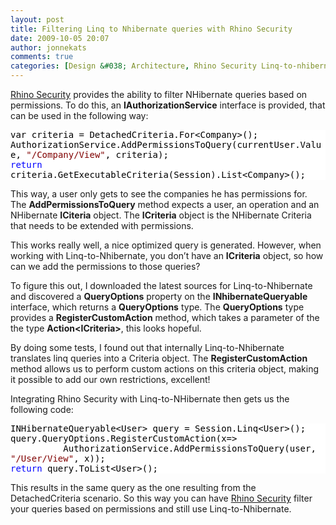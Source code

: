 ```yaml
---
layout: post
title: Filtering Linq to Nhibernate queries with Rhino Security
date: 2009-10-05 20:07
author: jonnekats
comments: true
categories: [Design &#038; Architecture, Rhino Security Linq-to-nhibernate]
---
```

<p><a href="http://go2.wordpress.com/?id=725X1342&amp;site=jonnekats.wordpress.com&amp;url=http%3A%2F%2Fayende.com%2FBlog%2Farchive%2F2008%2F01%2F22%2FRhino-Security-Overview-Part-I.aspx" target="_blank">Rhino Security</a> provides the ability to filter NHibernate queries based on permissions. To do this, an <strong>IAuthorizationService</strong> interface is provided, that can be used in the following way:</p>  <p>   <div style="display:inline;float:none;margin:0;padding:0;" id="scid:57F11A72-B0E5-49c7-9094-E3A15BD5B5E6:08911ac0-4fe2-42b8-af19-6c8331da5815" class="wlWriterEditableSmartContent"><pre style="background-color:#FFFFFF;white-space:pre-wrap;overflow:auto;"><span style="color:#000000;">var criteria </span><span style="color:#000000;">=</span><span style="color:#000000;"> DetachedCriteria.For</span><span style="color:#000000;">&lt;</span><span style="color:#000000;">Company</span><span style="color:#000000;">&gt;</span><span style="color:#000000;">();
AuthorizationService.AddPermissionsToQuery(currentUser.Value, </span><span style="color:#800000;">"</span><span style="color:#800000;">/Company/View</span><span style="color:#800000;">"</span><span style="color:#000000;">, criteria);
</span><span style="color:#0000FF;">return</span><span style="color:#000000;"> criteria.GetExecutableCriteria(Session).List</span><span style="color:#000000;">&lt;</span><span style="color:#000000;">Company</span><span style="color:#000000;">&gt;</span><span style="color:#000000;">();</span></pre><!-- Code inserted with Steve Dunn's Windows Live Writer Code Formatter Plugin.  http://dunnhq.com --></div>
</p>

<p>This way, a user only gets to see the companies he has permissions for. The <strong>AddPermissionsToQuery</strong> method expects a user, an operation and an NHibernate <strong>ICiteria</strong> object. The <strong>ICriteria</strong> object is the NHibernate Criteria that needs to be extended with permissions. </p>

<p>This works really well, a nice optimized query is generated. However, when working with Linq-to-Nhibernate, you don’t have an <strong>ICriteria</strong> object, so how can we add the permissions to those queries? </p>

<p>To figure this out, I downloaded the latest sources for Linq-to-Nhibernate and discovered a <strong>QueryOptions</strong> property on the <strong>INhibernateQueryable</strong> interface, which returns a <strong>QueryOptions</strong> type. The <strong>QueryOptions</strong> type provides a <strong>RegisterCustomAction</strong> method, which takes a parameter of the the type <strong>Action&lt;ICriteria&gt;</strong>, this looks hopeful.</p>

<p>By doing some tests, I found out that internally Linq-to-Nhibernate translates linq queries into a Criteria object. The <strong>RegisterCustomAction</strong> method allows us to perform custom actions on this criteria object, making it possible to add our own restrictions, excellent! </p>

<p>Integrating Rhino Security with Linq-to-NHibernate then gets us the following code:</p>

<p></p>

<div style="display:inline;float:none;margin:0;padding:0;" id="scid:57F11A72-B0E5-49c7-9094-E3A15BD5B5E6:73e9e6f2-a7f6-4a57-ac75-353a823a5d78" class="wlWriterEditableSmartContent"><pre style="background-color:#FFFFFF;white-space:pre-wrap;overflow:auto;"><span style="color:#000000;">INHibernateQueryable</span><span style="color:#000000;">&lt;</span><span style="color:#000000;">User</span><span style="color:#000000;">&gt;</span><span style="color:#000000;"> query </span><span style="color:#000000;">=</span><span style="color:#000000;"> Session.Linq</span><span style="color:#000000;">&lt;</span><span style="color:#000000;">User</span><span style="color:#000000;">&gt;</span><span style="color:#000000;">();
query.QueryOptions.RegisterCustomAction(x</span><span style="color:#000000;">=&gt;</span><span style="color:#000000;">
          AuthorizationService.AddPermissionsToQuery(user, </span><span style="color:#800000;">"</span><span style="color:#800000;">/User/View</span><span style="color:#800000;">"</span><span style="color:#000000;">, x));
</span><span style="color:#0000FF;">return</span><span style="color:#000000;"> query.ToList</span><span style="color:#000000;">&lt;</span><span style="color:#000000;">User</span><span style="color:#000000;">&gt;</span><span style="color:#000000;">();</span></pre><!-- Code inserted with Steve Dunn's Windows Live Writer Code Formatter Plugin.  http://dunnhq.com --></div>

<p></p>

<p>This results in the same query as the one resulting from the DetachedCriteria scenario. So this way you can have <a href="http://go2.wordpress.com/?id=725X1342&amp;site=jonnekats.wordpress.com&amp;url=http%3A%2F%2Fayende.com%2FBlog%2Farchive%2F2008%2F01%2F22%2FRhino-Security-Overview-Part-I.aspx" target="_blank">Rhino Security</a> filter your queries based on permissions and still use Linq-to-Nhibernate. </p>
